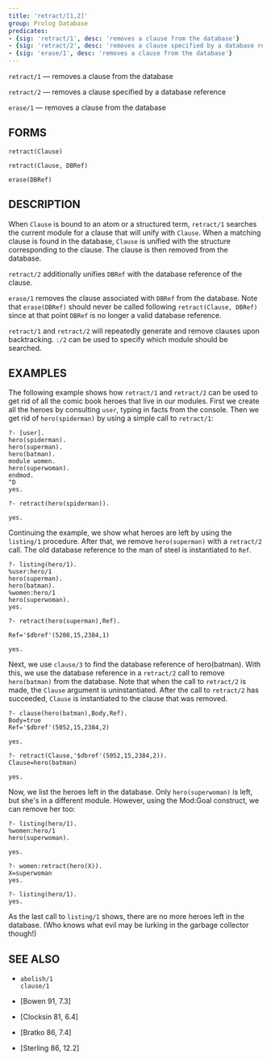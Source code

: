 ```yaml
---
title: 'retract/[1,2]'
group: Prolog Database
predicates:
- {sig: 'retract/1', desc: 'removes a clause from the database'}
- {sig: 'retract/2', desc: 'removes a clause specified by a database reference'}
- {sig: 'erase/1', desc: 'removes a clause from the database'}
---
```

`retract/1` — removes a clause from the database

`retract/2` — removes a clause specified by a database reference

`erase/1` — removes a clause from the database


## FORMS
```
retract(Clause)

retract(Clause, DBRef)

erase(DBRef)
```
## DESCRIPTION

When `Clause` is bound to an atom or a structured term, `retract/1` searches the current module for a clause that will unify with `Clause`. When a matching clause is found in the database, `Clause` is unified with the structure corresponding to the clause. The clause is then removed from the database.

`retract/2` additionally unifies `DBRef` with the database reference of the clause.

`erase/1` removes the clause associated with `DBRef` from the database. Note that `erase(DBRef)` should never be called following `retract(Clause, DBRef)` since at that point `DBRef` is no longer a valid database reference.

`retract/1` and `retract/2` will repeatedly generate and remove clauses upon backtracking. `:/2` can be used to specify which module should be searched.


## EXAMPLES

The following example shows how `retract/1` and `retract/2` can be used to get rid of all the comic book heroes that live in our modules. First we create all the heroes by consulting `user`, typing in facts from the console.  Then we get rid of `hero(spiderman)` by using a simple call to `retract/1`:

```
?- [user].
hero(spiderman).
hero(superman).
hero(batman).
module women.
hero(superwoman).
endmod.
^D
yes.

?- retract(hero(spiderman)).

yes.
```
Continuing the example, we show what heroes are left by using the `listing/1` procedure. After that, we remove `hero(superman)` with a `retract/2` call. The old database reference to the man of steel is instantiated to `Ref`.

```
?- listing(hero/1).
%user:hero/1
hero(superman).
hero(batman).
%women:hero/1
hero(superwoman).
yes.

?- retract(hero(superman),Ref).

Ref='$dbref'(5208,15,2384,1)

yes.
```
Next, we use `clause/3` to find the database reference of hero(batman). With this, we use the database reference in a `retract/2` call to remove `hero(batman)` from the database. Note that when the call to  `retract/2` is made,
the `Clause` argument is uninstantiated. After the call to `retract/2` has succeeded, `Clause` is instantiated to 
the clause that was removed.
```
?- clause(hero(batman),Body,Ref).
Body=true
Ref='$dbref'(5052,15,2384,2)

yes.

?- retract(Clause,'$dbref'(5052,15,2384,2)).
Clause=hero(batman)

yes.
```
Now, we list the heroes left in the database. Only `hero(superwoman)` is left, but she's in a different module. However, using the Mod:Goal construct, we can remove her too:
```
?- listing(hero/1).
%women:hero/1
hero(superwoman).

yes.

?- women:retract(hero(X)).
X=superwoman
yes.

?- listing(hero/1).
yes.
```
As the last call to `listing/1` shows, there are no more heroes left in the database. (Who knows what evil may be lurking in the garbage collector though!)

## SEE ALSO

- `abolish/1`  
`clause/1`

- [Bowen 91, 7.3]
- [Clocksin 81, 6.4]
- [Bratko 86, 7.4]  
- [Sterling 86, 12.2]
  
